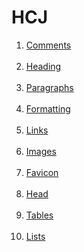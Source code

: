 # HCJ

<ol>
  <li><a href="https://www.w3schools.com/html/html_comments.asp">Comments</a></li><br>
  <li><a href="https://www.w3schools.com/html/html_headings.asp">Heading</a></li><br>
  <li><a href="https://www.w3schools.com/html/html_paragraphs.asp">Paragraphs</a></li><br>
  <li><a href="https://www.w3schools.com/html/html_formatting.asp">Formatting</a></li><br>
  <li><a href="https://www.w3schools.com/html/html_links.asp">Links</a></li><br>
  <li><a href="https://www.w3schools.com/html/html_images.asp">Images</a></li><br>
  <li><a href="https://www.w3schools.com/html/html_favicon.asp">Favicon</a></li><br>
  <li><a href="https://www.w3schools.com/html/html_head.asp">Head</a></li><br>
  <li><a href="https://www.w3schools.com/html/html_tables.asp">Tables</a></li><br>
  <li><a href="https://www.w3schools.com/html/html_lists.asp">Lists</a></li><br>
</ol>
